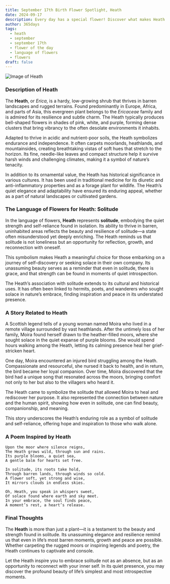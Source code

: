 ```yaml
---
title: September 17th Birth Flower Spotlight, Heath
date: 2024-09-17
description: Every day has a special flower! Discover what makes Heath unique as today’s birth flower and its symbolic meaning.
author: 365days
tags:
  - heath
  - september
  - september 17th
  - flower of the day
  - language of flowers
  - flowers
draft: false
---
```


![Image of Heath](https://cdn.pixabay.com/photo/2015/11/04/09/33/erika-1022165_960_720.jpg#center)


### Description of Heath

The **Heath**, or _Erica_, is a hardy, low-growing shrub that thrives in barren landscapes and rugged terrains. Found predominantly in Europe, Africa, and parts of Asia, this evergreen plant belongs to the _Ericaceae_ family and is admired for its resilience and subtle charm. The Heath typically produces bell-shaped flowers in shades of pink, white, and purple, forming dense clusters that bring vibrancy to the often desolate environments it inhabits.

Adapted to thrive in acidic and nutrient-poor soils, the Heath symbolizes endurance and independence. It often carpets moorlands, heathlands, and mountainsides, creating breathtaking vistas of soft hues that stretch to the horizon. Its fine, needle-like leaves and compact structure help it survive harsh winds and challenging climates, making it a symbol of nature’s tenacity.

In addition to its ornamental value, the Heath has historical significance in various cultures. It has been used in traditional medicine for its diuretic and anti-inflammatory properties and as a forage plant for wildlife. The Heath’s quiet elegance and adaptability have ensured its enduring appeal, whether as a part of natural landscapes or cultivated gardens.

### The Language of Flowers for Heath: Solitude

In the language of flowers, **Heath** represents **solitude**, embodying the quiet strength and self-reliance found in isolation. Its ability to thrive in barren, uninhabited areas reflects the beauty and resilience of solitude—a state often misunderstood yet deeply enriching. The Heath reminds us that solitude is not loneliness but an opportunity for reflection, growth, and reconnection with oneself.

This symbolism makes Heath a meaningful choice for those embarking on a journey of self-discovery or seeking solace in their own company. Its unassuming beauty serves as a reminder that even in solitude, there is grace, and that strength can be found in moments of quiet introspection.

The Heath’s association with solitude extends to its cultural and historical uses. It has often been linked to hermits, poets, and wanderers who sought solace in nature’s embrace, finding inspiration and peace in its understated presence.

### A Story Related to Heath

A Scottish legend tells of a young woman named Moira who lived in a remote village surrounded by vast heathlands. After the untimely loss of her family, Moira found herself drawn to the heather-filled moors, where she sought solace in the quiet expanse of purple blooms. She would spend hours walking among the Heath, letting its calming presence heal her grief-stricken heart.

One day, Moira encountered an injured bird struggling among the Heath. Compassionate and resourceful, she nursed it back to health, and in return, the bird became her loyal companion. Over time, Moira discovered that the bird had a unique song that resonated across the moors, bringing comfort not only to her but also to the villagers who heard it.

The Heath came to symbolize the solitude that allowed Moira to heal and rediscover her purpose. It also represented the connection between nature and the human spirit, showing how even in solitude, one can find beauty, companionship, and meaning.

This story underscores the Heath’s enduring role as a symbol of solitude and self-reliance, offering hope and inspiration to those who walk alone.

### A Poem Inspired by Heath

```
Upon the moor where silence reigns,  
The Heath grows wild, through sun and rains.  
Its purple blooms, a quiet sea,  
A gentle balm for hearts set free.  

In solitude, its roots take hold,  
Through barren lands, through winds so cold.  
A flower soft, yet strong and wise,  
It mirrors clouds in endless skies.  

Oh, Heath, you speak in whispers sweet,  
Of solace found where earth and sky meet.  
In your embrace, the soul finds peace,  
A moment’s rest, a heart’s release.  
```

### Final Thoughts

The **Heath** is more than just a plant—it is a testament to the beauty and strength found in solitude. Its unassuming elegance and resilience remind us that even in life’s most barren moments, growth and peace are possible. Whether carpeting the rugged moors or inspiring legends and poetry, the Heath continues to captivate and console.

Let the Heath inspire you to embrace solitude not as an absence, but as an opportunity to reconnect with your inner self. In its quiet presence, you may discover the profound beauty of life’s simplest and most introspective moments.